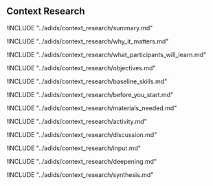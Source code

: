 
##  Context Research

<!-- ![](images/context_research.png "") -->

!INCLUDE "../adids/context_research/summary.md"

<!-- Why The Topic Matters -->

!INCLUDE "../adids/context_research/why_it_matters.md"

<!--  What Participants Will Learn -->

!INCLUDE "../adids/context_research/what_participants_will_learn.md"

<!-- Objectives {.sidebar} -->

!INCLUDE "../adids/context_research/objectives.md"

<!-- Baseline Skills -->

!INCLUDE "../adids/context_research/baseline_skills.md"

<!-- Before you Start -->

!INCLUDE "../adids/context_research/before_you_start.md"

<!-- Materials Needed -->

!INCLUDE "../adids/context_research/materials_needed.md"

<!--Activity {.activity} -->

!INCLUDE "../adids/context_research/activity.md"

<!--Discussion -->

!INCLUDE "../adids/context_research/discussion.md"

<!-- Input -->

!INCLUDE "../adids/context_research/input.md"

<!-- Deepening -->

!INCLUDE "../adids/context_research/deepening.md"

<!--Synthesis {.synthesis} -->

!INCLUDE "../adids/context_research/synthesis.md"
